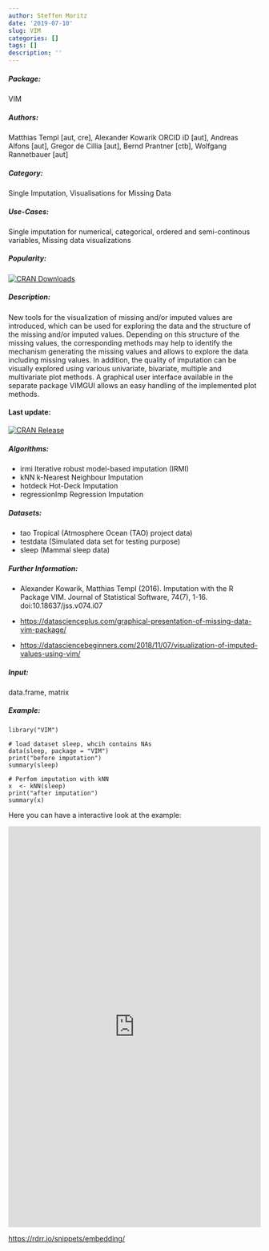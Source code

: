 ```yaml
---
author: Steffen Moritz
date: '2019-07-10'
slug: VIM
categories: []
tags: []
description: ''
---
```



##### Package: 
VIM

##### Authors:
Matthias Templ [aut, cre], Alexander Kowarik ORCID iD [aut], Andreas Alfons [aut], Gregor de Cillia [aut], Bernd Prantner [ctb], Wolfgang Rannetbauer [aut]

##### Category:
Single Imputation, Visualisations for Missing Data

##### Use-Cases:
Single imputation for numerical, categorical, ordered and semi-continous variables, Missing data visualizations

##### Popularity:
[![CRAN Downloads](https://cranlogs.r-pkg.org/badges/VIM)](https://cran.r-project.org/package=VIM)

##### Description:
 New tools for the visualization of missing and/or imputed values are introduced, which can be used for exploring the data and the structure of the missing and/or imputed values. Depending on this structure of the missing values, the corresponding methods may help to identify the mechanism generating the missing values and allows to explore the data including missing values. In addition, the quality of imputation can be visually explored using various univariate, bivariate, multiple and multivariate plot methods. A graphical user interface available in the separate package VIMGUI allows an easy handling of the implemented plot methods.
 
#### Last update:
[![CRAN Release](https://www.r-pkg.org/badges/last-release/VIM
)](https://cran.r-project.org/package=VIM)

##### Algorithms:
- irmi	Iterative robust model-based imputation (IRMI)
- kNN	k-Nearest Neighbour Imputation
- hotdeck	Hot-Deck Imputation
- regressionImp	Regression Imputation

##### Datasets:
- tao	Tropical (Atmosphere Ocean (TAO) project data)
- testdata	(Simulated data set for testing purpose)
- sleep	(Mammal sleep data)

##### Further Information:
 - Alexander Kowarik, Matthias Templ (2016). Imputation with the R Package VIM. Journal of Statistical
  Software, 74(7), 1-16. doi:10.18637/jss.v074.i07
  
- https://datascienceplus.com/graphical-presentation-of-missing-data-vim-package/

- https://datasciencebeginners.com/2018/11/07/visualization-of-imputed-values-using-vim/

##### Input: 
data.frame, matrix

##### Example:
~~~~ 
library("VIM")

# load dataset sleep, whcih contains NAs
data(sleep, package = "VIM")
print("before imputation")
summary(sleep)

# Perfom imputation with kNN
x  <- kNN(sleep)
print("after imputation")
summary(x)

~~~~


Here you can have a interactive look at the example:
<iframe width='100%' height='800' src='https://rdrr.io/snippets/embed/?code=library(%22VIM%22)%0A%0A%23%20load%20dataset%20sleep%2C%20whcih%20contains%20NAs%0Adata(sleep%2C%20package%20%3D%20%22VIM%22)%0Aprint(%22before%20imputation%22)%0Asummary(sleep)%0A%0A%23%20Perfom%20imputation%20with%20kNN%0Ax%20%20%3C-%20kNN(sleep)%0Aprint(%22after%20imputation%22)%0Asummary(x)' frameborder='0'></iframe>

 https://rdrr.io/snippets/embedding/ 


